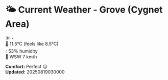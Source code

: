 # 🌤️ Current Weather - Grove (Cygnet Area)

☀️ **-**  
🌡️ 11.5°C (feels like 8.5°C)  
💧 53% humidity  
💨 WSW 7 km/h  

**Comfort:** Perfect 😌  
**Updated:** 20250819030000
